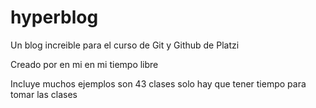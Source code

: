 # hyperblog
Un blog increible para el curso de Git y Github de Platzi

Creado por en mi en mi tiempo libre

Incluye muchos ejemplos son 43 clases
solo hay que tener tiempo para tomar las clases
